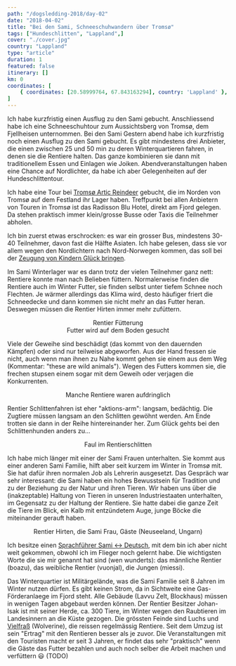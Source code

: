 ```yaml
---
path: "/dogsledding-2018/day-02"
date: "2018-04-02"
title: "Bei den Sami, Schneeschuhwandern über Tromsø"
tags: ["Hundeschlitten", "Lappland",]
cover: "./cover.jpg"
country: "Lappland"
type: "article"
duration: 1
featured: false
itinerary: []
km: 0
coordinates: [
    { coordinates: [20.58999764, 67.843163294], country: 'Lappland' },
]
---
```


Ich habe kurzfristig einen Ausflug zu den Sami gebucht. Anschliessend habe ich eine Schneeschuhtour zum Aussichtsberg von Tromsø, dem Fjellheisen unternommen.
Bei den Sami
Gestern abend habe ich kurzfristig noch einen Ausflug zu den Sami gebucht. Es gibt mindestens drei Anbieter, die einen zwischen 25 und 50 min zu deren Winterquartieren fahren, in denen sie die Rentiere halten. Das ganze kombinieren sie dann mit traditionellem Essen und Einlagen wie Joiken. Abendveranstaltungen haben eine Chance auf Nordlichter, da habe ich aber Gelegenheiten auf der Hundeschlittentour.

Ich habe eine Tour bei [Tromsø Artic Reindeer](http://tromsoarcticreindeer.com/) gebucht, die im Norden von Tromsø auf dem Festland ihr Lager haben. Treffpunkt bei allen Anbietern von Touren in Tromsø ist das Radisson Blu Hotel, direkt am Fjord gelegen. Da stehen praktisch immer klein/grosse Busse oder Taxis die Teilnehmer abholen.

Ich bin zuerst etwas erschrocken: es war ein grosser Bus, mindestens 30-40 Teilnehmer, davon fast die Hälfte Asiaten. Ich habe gelesen, dass sie vor allem wegen den Nordlichtern nach Nord-Norwegen kommen, das soll bei der [Zeugung von Kindern Glück bringen](https://www.wanderlust.co.uk/content/5-strange-northern-lights-myths).

Im Sami Winterlager war es dann trotz der vielen Teilnehmer ganz nett: Rentiere konnte man nach Belieben füttern. Normalerweise finden die Rentiere auch im Winter Futter, sie finden selbst unter tiefem Schnee noch Flechten. Je wärmer allerdings das Klima wird, desto häufiger friert die Schneedecke und dann kommen sie nicht mehr an das Futter heran. Deswegen müssen die Rentier Hirten immer mehr zufüttern.

<photo-composition>
<rehype-image src="IMG_0485.JPG"><center>Rentier Fütterung</center></rehype-image>
<rehype-image src="IMG_0503.JPG"><center>Futter wird auf dem Boden gesucht</center></rehype-image>
</photo-composition>

Viele der Geweihe sind beschädigt (das kommt von den dauernden Kämpfen) oder sind nur teilweise abgeworfen. Aus der Hand fressen sie nicht, auch wenn man ihnen zu Nahe kommt gehen sie einem aus dem Weg (Kommentar: "these are wild animals"). Wegen des Futters kommen sie, die frechen stupsen einem sogar mit dem Geweih oder verjagen die Konkurrenten.

<photo-composition>
<rehype-image src="IMG_0472.JPG"><center>Manche Rentiere waren aufdringlich</center></rehype-image>
<rehype-image src="IMG_0496.JPG"><center></center></rehype-image>
</photo-composition>

Rentier Schlittenfahren ist eher "aktions-arm": langsam, bedächtig. Die Zugtiere müssen langsam an den Schlitten gewöhnt werden. Am Ende trotten sie dann in der Reihe hintereinander her. Zum Glück gehts bei den Schlittenhunden anders zu...

<rehype-image src="IMG_0569.JPG"><center>Faul im Rentierschlitten</center></rehype-image>

Ich habe mich länger mit einer der Sami Frauen unterhalten. Sie kommt aus einer anderen Sami Familie, hilft aber seit kurzem im Winter in Tromsø mit. Sie hat dafür ihren normalen Job als Lehrerin ausgesetzt. Das Gespräch war sehr interessant: die Sami haben ein hohes Bewusstsein für Tradition und zu der Beziehung zu der Natur und ihren Tieren. Wir haben uns über die (inakzeptable) Haltung von Tieren in unseren Industriestaaten unterhalten, im Gegensatz zu der Haltung der Rentiere. Sie hatte dabei die ganze Zeit die Tiere im Blick, ein Kalb mit entzündetem Auge, junge Böcke die miteinander gerauft haben.

<rehype-image src="IMG_0571.JPG"><center>Rentier Hirten, die Sami Frau, Gäste (Neuseeland, Ungarn)</center></rehype-image>

Ich besitze einen [Sprachführer Sami <-> Deutsch](https://www.reise-know-how.de/de/produkte/kauderwelsch-buch/samisch-fuer-lappland-wort-fuer-wort-345), mit dem bin ich aber nicht weit gekommen, obwohl ich im Flieger noch gelernt habe. Die wichtigsten Worte die sie mir genannt hat sind (wen wunderts): das männliche Rentier (boazu), das weibliche Rentier (vuonjal), die Jungen (miessi).

Das Winterquartier ist Militärgelände, was die Sami Familie seit 8 Jahren im Winter nutzen dürfen. Es gibt keinen Strom, da in Sichtweite eine Gas-Förderanlaege im Fjord steht. Alle Gebäude (Lavvu Zelt, Blockhaus) müssen in wenigen Tagen abgebaut werden können. Der Rentier Besitzer Johan-Isak ist mit seiner Herde, ca. 300 Tiere, im Winter wegen den Raubtieren im Landesinnern an die Küste gezogen. Die grössten Feinde sind Luchs und [Vielfraß](https://de.wikipedia.org/wiki/Vielfra%C3%9F) (Wolverine), die reissen regelmässig Rentiere. Seit dem Umzug ist sein "Ertrag" mit den Rentieren besser als je zuvor. Die Veranstaltungen mit den Touristen macht er seit 3 Jahren, er findet das sehr "praktisch" wenn die Gäste das Futter bezahlen und auch noch selber die Arbeit machen und verfüttern :smiley: (TODO)

